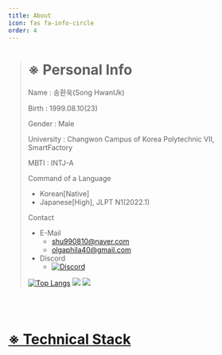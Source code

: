 ```yaml
---
title: About
icon: fas fa-info-circle
order: 4
---
```


> # ※ Personal Info
> Name : 송환욱(Song HwanUk)
> 
> Birth : 1999.08.10(23)
> 
> Gender : Male
> 
> University : Changwon Campus of Korea Polytechnic Ⅶ, SmartFactory
> 
> MBTI : INTJ-A
> 
> Command of a Language
> - Korean[Native]
> - Japanese[High], JLPT N1(2022.1)
> 
> Contact
> - E-Mail
>   - shu990810@naver.com
>   - olgaphila40@gmail.com
> - Discord
>   - [![Discord](https://discord.c99.nl/widget/theme-4/742324810863870052.png)](http://discord.com/users/742324810863870052)
>
> [![Top Langs](https://github-readme-stats.vercel.app/api/top-langs/?username=ugee99)](https://github.com/anuraghazra/github-readme-stats)
> <img src="https://github-readme-stats.vercel.app/api?username=ugee99&bg_color=30,e96443,904e95&title_color=fff&text_color=fff">
> <img src="https://activity-graph.herokuapp.com/graph?username=ugee99&theme=github)](https://github.com/ashutosh00710/github-readme-activity-graph">


<br>
<br>

# [※ Technical Stack](https://github.com/Ugee99#-technical-stack)